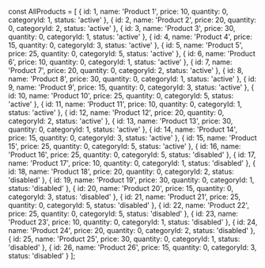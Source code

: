 const AllProducts = [
    { id: 1, name: 'Product 1', price: 10, quantity: 0, categoryId: 1, status: 'active' },
    { id: 2, name: 'Product 2', price: 20, quantity: 0, categoryId: 2, status: 'active' },
    { id: 3, name: 'Product 3', price: 30, quantity: 0, categoryId: 1, status: 'active' },
    { id: 4, name: 'Product 4', price: 15, quantity: 0, categoryId: 3, status: 'active' },
    { id: 5, name: 'Product 5', price: 25, quantity: 0, categoryId: 5, status: 'active' },
    { id: 6, name: 'Product 6', price: 10, quantity: 0, categoryId: 1, status: 'active' },
    { id: 7, name: 'Product 7', price: 20, quantity: 0, categoryId: 2, status: 'active' },
    { id: 8, name: 'Product 8', price: 30, quantity: 0, categoryId: 1, status: 'active' },
    { id: 9, name: 'Product 9', price: 15, quantity: 0, categoryId: 3, status: 'active' },
    { id: 10, name: 'Product 10', price: 25, quantity: 0, categoryId: 5, status: 'active' },
    { id: 11, name: 'Product 11', price: 10, quantity: 0, categoryId: 1, status: 'active' },
    { id: 12, name: 'Product 12', price: 20, quantity: 0, categoryId: 2, status: 'active' },
    { id: 13, name: 'Product 13', price: 30, quantity: 0, categoryId: 1, status: 'active' },
    { id: 14, name: 'Product 14', price: 15, quantity: 0, categoryId: 3, status: 'active' },
    { id: 15, name: 'Product 15', price: 25, quantity: 0, categoryId: 5, status: 'active' },
    { id: 16, name: 'Product 16', price: 25, quantity: 0, categoryId: 5, status: 'disabled' },
    { id: 17, name: 'Product 17', price: 10, quantity: 0, categoryId: 1, status: 'disabled' },
    { id: 18, name: 'Product 18', price: 20, quantity: 0, categoryId: 2, status: 'disabled' },
    { id: 19, name: 'Product 19', price: 30, quantity: 0, categoryId: 1, status: 'disabled' },
    { id: 20, name: 'Product 20', price: 15, quantity: 0, categoryId: 3, status: 'disabled' },
    { id: 21, name: 'Product 21', price: 25, quantity: 0, categoryId: 5, status: 'disabled' },
    { id: 22, name: 'Product 22', price: 25, quantity: 0, categoryId: 5, status: 'disabled' },
    { id: 23, name: 'Product 23', price: 10, quantity: 0, categoryId: 1, status: 'disabled' },
    { id: 24, name: 'Product 24', price: 20, quantity: 0, categoryId: 2, status: 'disabled' },
    { id: 25, name: 'Product 25', price: 30, quantity: 0, categoryId: 1, status: 'disabled' },
    { id: 26, name: 'Product 26', price: 15, quantity: 0, categoryId: 3, status: 'disabled' }
];